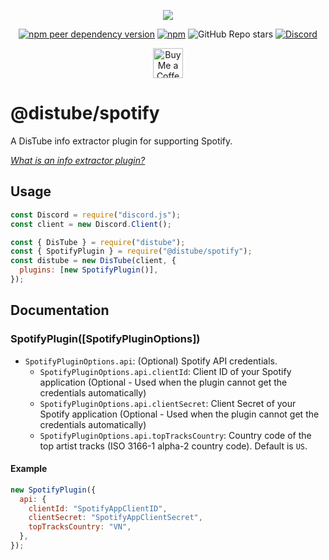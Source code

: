 <div align="center">
  <p>
    <a href="https://nodei.co/npm/@distube/spotify"><img src="https://nodei.co/npm/@distube/spotify.png?downloads=true&downloadRank=true&stars=true"></a>
  </p>
  <p>
    <a href="https://nodei.co/npm/@distube/spotify"><img alt="npm peer dependency version" src="https://img.shields.io/npm/dependency-version/@distube/spotify/peer/distube?style=flat-square"></a>
    <a href="https://nodei.co/npm/@distube/spotify"><img alt="npm" src="https://img.shields.io/npm/dt/@distube/spotify?logo=npm&style=flat-square"></a>
    <img alt="GitHub Repo stars" src="https://img.shields.io/github/stars/distubejs/extractor-plugins?logo=github&logoColor=white&style=flat-square">
    <a href="https://discord.gg/feaDd9h"><img alt="Discord" src="https://img.shields.io/discord/732254550689316914?logo=discord&logoColor=white&style=flat-square"></a>
  </p>
  <p>
    <a href='https://ko-fi.com/skick' target='_blank'><img height='48' src='https://storage.ko-fi.com/cdn/kofi3.png' alt='Buy Me a Coffee at ko-fi.com' /></a>
  </p>
</div>

# @distube/spotify

A DisTube info extractor plugin for supporting Spotify.

[_What is an info extractor plugin?_](https://github.com/skick1234/DisTube/wiki/Projects-Hub#plugins)

## Usage

```js
const Discord = require("discord.js");
const client = new Discord.Client();

const { DisTube } = require("distube");
const { SpotifyPlugin } = require("@distube/spotify");
const distube = new DisTube(client, {
  plugins: [new SpotifyPlugin()],
});
```

## Documentation

### SpotifyPlugin([SpotifyPluginOptions])

- `SpotifyPluginOptions.api`: (Optional) Spotify API credentials.
  - `SpotifyPluginOptions.api.clientId`: Client ID of your Spotify application (Optional - Used when the plugin cannot get the credentials automatically)
  - `SpotifyPluginOptions.api.clientSecret`: Client Secret of your Spotify application (Optional - Used when the plugin cannot get the credentials automatically)
  - `SpotifyPluginOptions.api.topTracksCountry`: Country code of the top artist tracks (ISO 3166-1 alpha-2 country code). Default is `US`.

#### Example

```js
new SpotifyPlugin({
  api: {
    clientId: "SpotifyAppClientID",
    clientSecret: "SpotifyAppClientSecret",
    topTracksCountry: "VN",
  },
});
```
